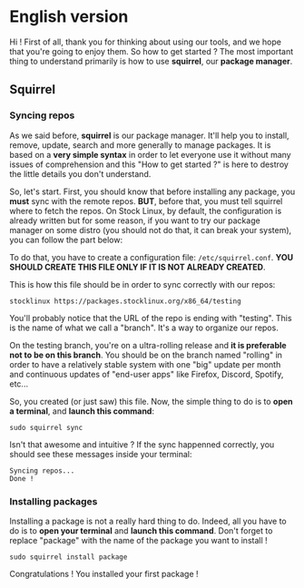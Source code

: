 # English version

Hi ! First of all, thank you for thinking about using our tools, and we hope that you're going to enjoy them. So how to get started ? The most important thing to understand primarily is how to use **squirrel**, our **package manager**.

## Squirrel

### Syncing repos
As we said before, **squirrel** is our package manager. It'll help you to install, remove, update, search and more generally to manage packages. It is based on a **very simple syntax** in order to let everyone use it without many issues of comprehension and this "How to get started ?" is here to destroy the little details you don't understand.

So, let's start. First, you should know that before installing any package, you **must** sync with the remote repos. **BUT**, before that, you must tell squirrel where to fetch the repos. On Stock Linux, by default, the configuration is already written but for some reason, if you want to try our package manager on some distro (you should not do that, it can break your system), you can follow the part below:

To do that, you have to create a configuration file: `/etc/squirrel.conf`. **YOU SHOULD CREATE THIS FILE ONLY IF IT IS NOT ALREADY CREATED**.

This is how this file should be in order to sync correctly with our repos:
```
stocklinux https://packages.stocklinux.org/x86_64/testing
```

You'll probably notice that the URL of the repo is ending with "testing". This is the name of what we call a "branch". It's a way to organize our repos.

On the testing branch, you're on a ultra-rolling release and **it is preferable not to be on this branch**. 
You should be on the branch named "rolling" in order to have a relatively stable system with one "big" update per month and continuous updates of "end-user apps" like Firefox, Discord, Spotify, etc...

So, you created (or just saw) this file. Now, the simple thing to do is to **open a terminal**, and **launch this command**:
```
sudo squirrel sync
```

Isn't that awesome and intuitive ? If the sync happenned correctly, you should see these messages inside your terminal:
```
Syncing repos...
Done !
```

### Installing packages

Installing a package is not a really hard thing to do. Indeed, all you have to do is to **open your terminal** and **launch this command**. Don't forget to replace "package" with the name of the package you want to install !
```
sudo squirrel install package
```

Congratulations ! You installed your first package !
